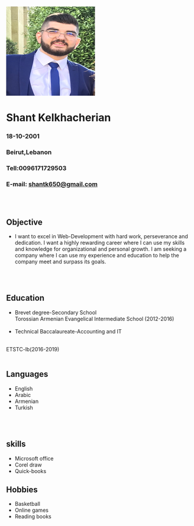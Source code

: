 ![my picture](https://github.com/shantk705/markdown-cv/blob/master/pic-shant.png)
# Shant Kelkhacherian    
### 18-10-2001
### Beirut,Lebanon
### Tell:0096171729503 
### E-mail: shantk650@gmail.com

<br>
<br>


## **Objective**
 * I want to excel in Web-Development with hard work, perseverance and dedication. I want a highly rewarding career where I can use my skills and knowledge for organizational and personal growth. I am seeking a company where I can use my experience and education to help the company meet and surpass its goals.

<br>
<br>

## **Education**
* Brevet degree-Secondary School 
  <br>
  Torossian Armenian Evangelical Intermediate School (2012-2016)
  <br>
  <br>
 * Technical Baccalaureate-Accounting and IT
  <br>
    ETSTC-lb(2016-2019)

   <br>
   <br>

 ##  **Languages**

* English 
* Arabic
* Armenian
* Turkish
  
<br>
<br>

## **skills**
* Microsoft office 
* Corel draw 
* Quick-books 


## **Hobbies**
* Basketball
* Online games 
* Reading books 

